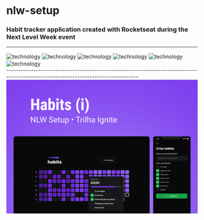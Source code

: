 # nlw-setup
### Habit tracker application created with Rocketseat during the Next Level Week event
-----------------------------------------------------------------------------------------
<div float="left">
  <img align="center" src="https://user-images.githubusercontent.com/25181517/183897015-94a058a6-b86e-4e42-a37f-bf92061753e5.png" width="80" title="technology"> 
  <img align="center" src="https://user-images.githubusercontent.com/25181517/183890598-19a0ac2d-e88a-4005-a8df-1ee36782fde1.png" width="80" title="technology">
  <img align="center" src="https://user-images.githubusercontent.com/25181517/183568594-85e280a7-0d7e-4d1a-9028-c8c2209e073c.png" width="80" title="technology">
  <img align="center" src="https://user-images.githubusercontent.com/25181517/202896760-337261ed-ee92-4979-84c4-d4b829c7355d.png" width="80" title="technology">
  <img align="center" src="https://user-images.githubusercontent.com/25181517/189715289-df3ee512-6eca-463f-a0f4-c10d94a06b2f.png" width="80" title="technology">
  <img align="center" src="https://user-images.githubusercontent.com/25181517/192158954-f88b5814-d510-4564-b285-dff7d6400dad.png" width="80" title="technology">
</div>
------------------------------------------------------------------------------------------------------------------------------------
<img align="center" src="https://raw.githubusercontent.com/phenriquep00/portfolio/main/public/project_images/nlw-setup.png" width="800" title="project image">

